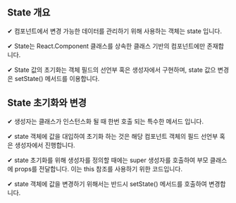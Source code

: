 ## State 개요

✔ 컴포넌트에서 변경 가능한 데이터를 관리하기 위해 사용하는 객체는 state 입니다.

✔ State는 React.Component 클래스를 상속한 클래스 기반의 컴포넌트에만 존재합니다.

✔ State 값의 초기화는 객체 필드의 선언부 혹은 생성자에서 구현하며, state 값으 변경은 setState() 메서드를 이용합니다.

## State 초기화와 변경

✔ 생성자는 클래스가 인스턴스화 될 때 한번 호출 되는 특수한 메서드 입니다.

✔ state 객체에 값을 대입하여 초기화 하는 것은 해당 컴포넌트 객체의 필드 선언부 혹은 생성자에서 진행합니다.

✔ state 초기화를 위해 생성자를 정의할 때에는 super 생성자를 호출하여 부모 클래스에 props를 전달합니다. 이는 this 참조를 사용하기 위한 코드입니다.

✔ state 객체에 값을 변경하기 위해서는 반드시 setState() 메서드를 호출하여 변경합니다.
